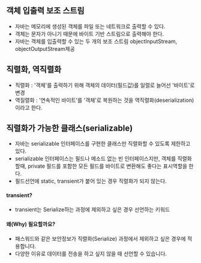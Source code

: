 ## 객체 입출력 보조 스트림
- 자바는 메모리에 생성된 객체를 파일 또는 네트워크로 출력할 수 있다. 
- 객체는 문자가 아니기 때문에 바이트 기반 스트림으로 출력해야 한다. 
- 자바는 객체를 입출력할 수 있는 두 개의 보조 스트림 objectInputStream, objectOutputStream제공 

## 직렬화, 역직렬화 
- 직렬화 : '객체'를 출력하기 위해 객체의 데이터(필드값)를 일렬로 늘어선 '바이트'로 변경
- 역질렬화 : '연속적인 바이트'를 '객체'로 복원하는 것을 역직렬화(deserialization)이라고 한다.

## 직렬화가 가능한 클래스(serializable)
- 자바는 serializable 인터페이스를 구현한 클래스만 직렬화할 수 있도록 제한하고 있다. 
- serializable 인터페이스는 필드나 메소드 없는 빈 인터페이스지만, 객체를 직렬화할때, private 필드를 포함한 모든 필드를 
바이트로 변환해도 좋다는 표시역할을 한다. 
- 필드선언에 static, transient가 붙어 있는 경우 직렬화가 되지 않는다.

#### transient?
- transient는 Serialize하는 과정에 제외하고 싶은 경우 선언하는 키워드

#### 왜(Why) 필요할까요?
- 패스워드와 같은 보안정보가 직렬화(Serialize) 과정에서 제외하고 싶은 경우에 적용합니다.
- 다양한 이유로 데이터를 전송을 하고 싶지 않을 때 선언할 수 있습니다.

